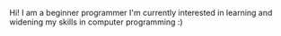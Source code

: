 Hi! I am a beginner programmer
I'm currently interested in learning and widening my skills in computer programming :)
